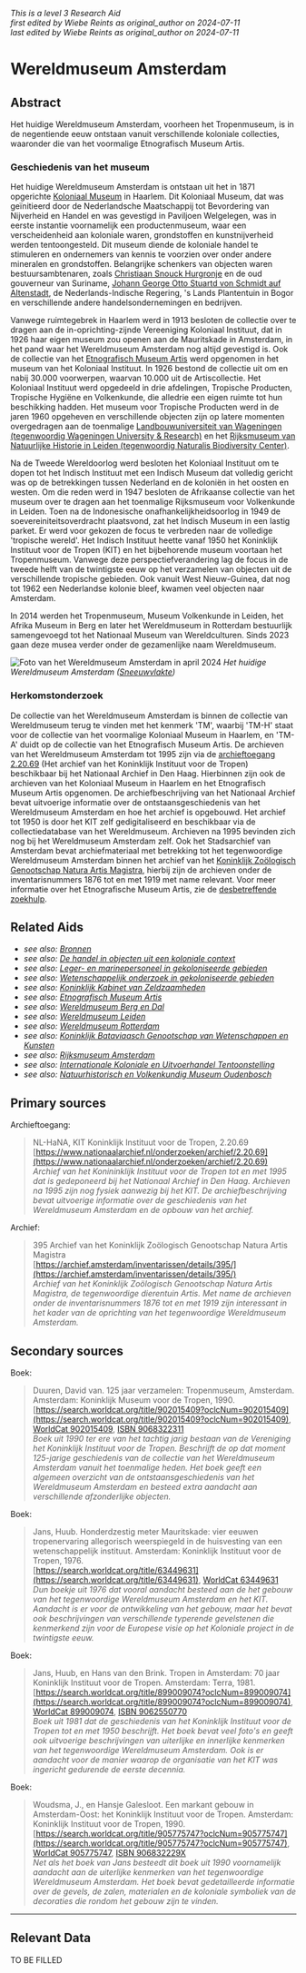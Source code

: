 _This is a level 3 Research Aid_  
_first edited by Wiebe Reints as original_author on 2024-07-11_  
_last edited by Wiebe Reints as original_author on 2024-07-11_


# Wereldmuseum Amsterdam


## Abstract

Het huidige Wereldmuseum Amsterdam, voorheen het Tropenmuseum, is in de negentiende eeuw ontstaan vanuit verschillende koloniale collecties, waaronder die van het voormalige Etnografisch Museum Artis.

### Geschiedenis van het museum

Het huidige Wereldmuseum Amsterdam is ontstaan uit het in 1871 opgerichte [Koloniaal Museum](http://www.wikidata.org/entity/Q51871893) in Haarlem. Dit Koloniaal Museum, dat was geïnitieerd door de Nederlandsche Maatschappij tot Bevordering van Nijverheid en Handel en was gevestigd in Paviljoen Welgelegen, was in eerste instantie voornamelijk een productenmuseum, waar een verscheidenheid aan koloniale waren, grondstoffen en kunstnijverheid werden tentoongesteld. Dit museum diende de koloniale handel te stimuleren en ondernemers van kennis te voorzien over onder andere mineralen en grondstoffen. Belangrijke schenkers van objecten waren bestuursambtenaren, zoals [Christiaan Snouck Hurgronje](http://www.wikidata.org/entity/Q731829) en de oud gouverneur van Suriname, [Johann  George Otto Stuartd von Schmidt auf Altenstadt](http://www.wikidata.org/entity/Q1694028), de Nederlands-Indische Regering, 's Lands Plantentuin in Bogor en verschillende andere handelsondernemingen en bedrijven.

Vanwege ruimtegebrek in Haarlem werd in 1913 besloten de collectie over te dragen aan de in-oprichting-zijnde Vereeniging Koloniaal Instituut, dat in 1926 haar eigen museum zou openen aan de Mauritskade in Amsterdam, in het pand waar het Wereldmuseum Amsterdam nog altijd gevestigd is. Ook de collectie van het [Etnografisch Museum Artis](https://app.colonialcollections.nl/nl/research-aids/https%3A%2F%2Fn2t%252Enet%2Fark%3A%2F27023%2F44a7a61d62ca8589d6a93e6fde593593) werd opgenomen in het museum van het Koloniaal Instituut. In 1926 bestond de collectie uit om en nabij 30.000 voorwerpen, waarvan 10.000 uit de Artiscollectie. Het Koloniaal Instituut werd opgedeeld in drie afdelingen, Tropische Producten, Tropische Hygiëne en Volkenkunde, die alledrie een eigen ruimte tot hun beschikking hadden. Het museum voor Tropische Producten werd in de jaren 1960 opgeheven en verschillende objecten zijn op latere momenten overgedragen aan de toenmalige [Landbouwuniversiteit van Wageningen (tegenwoordig Wageningen University & Research)](https://app.colonialcollections.nl/nl/research-aids/https%3A%2F%2Fn2t%252Enet%2Fark%3A%2F27023%2F2c7a29ba107a49a29f1251631db1cf11) en het [Rijksmuseum van Natuurlijke Historie in Leiden (tegenwoordig Naturalis Biodiversity Center)](https://app.colonialcollections.nl/nl/research-aids/https%3A%2F%2Fn2t%252Enet%2Fark%3A%2F27023%2Fb897e22a1eae224b0ca13b5ec14d51cb).

Na de Tweede Wereldoorlog werd besloten het Koloniaal Instituut om te dopen tot het Indisch Instituut met een Indisch Museum dat volledig gericht was op de betrekkingen tussen Nederland en de koloniën in het oosten en westen. Om die reden werd in 1947 besloten de Afrikaanse collectie van het museum over te dragen aan het toenmalige Rijksmuseum voor Volkenkunde in Leiden. Toen na de Indonesische onafhankelijkheidsoorlog in 1949 de soevereiniteitsoverdracht plaatsvond, zat het Indisch Museum in een lastig parket. Er werd voor gekozen de focus te verbreden naar de volledige 'tropische wereld'. Het Indisch Instituut heette vanaf 1950 het Koninklijk Instituut voor de Tropen (KIT) en het bijbehorende museum voortaan het Tropenmuseum. Vanwege deze perspectiefverandering lag de focus in de tweede helft van de twintigste eeuw op het verzamelen van objecten uit de verschillende tropische gebieden. Ook vanuit West Nieuw-Guinea, dat nog tot 1962 een Nederlandse kolonie bleef, kwamen veel objecten naar Amsterdam.

In 2014 werden het Tropenmuseum, Museum Volkenkunde in Leiden, het Afrika Museum in Berg en later het Wereldmuseum in Rotterdam bestuurlijk samengevoegd tot het Nationaal Museum van Wereldculturen. Sinds 2023 gaan deze musea verder onder de gezamenlijke naam Wereldmuseum.

![Foto van het Wereldmuseum Amsterdam in april 2024](https://upload.wikimedia.org/wikipedia/commons/8/86/Wereldmuseum_Amsterdam_%282024%29.jpg)
_Het huidige Wereldmuseum Amsterdam ([Sneeuwvlakte](https://commons.wikimedia.org/wiki/File:Wereldmuseum_Amsterdam_(2024).jpg))_

### Herkomstonderzoek

De collectie van het Wereldmuseum Amsterdam is binnen de collectie van Wereldmuseum terug te vinden met het kenmerk 'TM', waarbij 'TM-H' staat voor de collectie van het voormalige Koloniaal Museum in Haarlem, en 'TM-A' duidt op de collectie van het Etnografisch Museum Artis. De archieven van het Wereldmuseum Amsterdam tot 1995 zijn via de [archieftoegang 2.20.69](https://www.nationaalarchief.nl/onderzoeken/archief/2.20.69) (Het archief van het Koninklijk Instituut voor de Tropen) beschikbaar bij het Nationaal Archief in Den Haag. Hierbinnen zijn ook de archieven van het Koloniaal Museum in Haarlem en het Etnografisch Museum Artis opgenomen. De archiefbeschrijving van het Nationaal Archief bevat uitvoerige informatie over de ontstaansgeschiedenis van het Wereldmuseum Amsterdam en hoe het archief is opgebouwd. Het archief tot 1950 is door het KIT zelf gedigitaliseerd en beschikbaar via de collectiedatabase van het Wereldmuseum. Archieven na 1995 bevinden zich nog bij het Wereldmuseum Amsterdam zelf. Ook het Stadsarchief van Amsterdam bevat archiefmateriaal met betrekking tot het tegenwoordige Wereldmuseum Amsterdam binnen het archief van het [Koninklijk Zoölogisch Genootschap Natura Artis Magistra](https://archief.amsterdam/inventarissen/details/395/), hierbij zijn de archieven onder de inventarisnummers 1876 tot en met 1919 met name relevant. Voor meer informatie over het Etnografische Museum Artis, zie de [desbetreffende zoekhulp](https://app.colonialcollections.nl/nl/research-aids/https%3A%2F%2Fn2t%252Enet%2Fark%3A%2F27023%2F44a7a61d62ca8589d6a93e6fde593593).


## Related Aids

 - _see also: [Bronnen](niveau1/Dutch/Bronnen_20240425.yml)_  
 - _see also: [De handel in objecten uit een koloniale context](niveau2/Dutch/Handel_20240326.yml)_  
 - _see also: [Leger- en marinepersoneel in gekoloniseerde gebieden](niveau2/Dutch/LegerEnMarine_20240326.yml)_  
 - _see also: [Wetenschappelijk onderzoek in gekoloniseerde gebieden](niveau2/Dutch/Science_20240814.yml)_  
 - _see also: [Koninklijk Kabinet van Zeldzaamheden](niveau3/Dutch/KKZ_20240313.yml)_  
 - _see also: [Etnografisch Museum Artis](niveau3/Dutch/EMArtis_20240711.yml)_  
 - _see also: [Wereldmuseum Berg en Dal](niveau3/Dutch/WMBergEnDal_20241001.yml)_  
 - _see also: [Wereldmuseum Leiden](niveau3/Dutch/WMLeiden_20240327.yml)_  
 - _see also: [Wereldmuseum Rotterdam](niveau3/Dutch/WMRotterdam_20240822.yml)_  
 - _see also: [Koninklijk Bataviaasch Genootschap van Wetenschappen en Kunsten](niveau3/Dutch/BGKW_20240827.yml)_  
 - _see also: [Rijksmuseum Amsterdam](niveau3/Dutch/RijksmuseumAmsterdam_20241006.yml)_  
 - _see also: [Internationale Koloniale en Uitvoerhandel Tentoonstelling](niveau3/Dutch/Wereldtentoonstelling1883_202550304.yml)_  
 - _see also: [Natuurhistorisch en Volkenkundig Museum Oudenbosch](niveau3/Dutch/MOudenbosch_20250603.yml)_  

## Primary sources

Archieftoegang:
  > NL-HaNA, KIT Koninklijk Instituut voor de Tropen, 2.20.69  
> [https://www.nationaalarchief.nl/onderzoeken/archief/2.20.69](https://www.nationaalarchief.nl/onderzoeken/archief/2.20.69)  
> _Archief van het Konininklijk Instituut voor de Tropen tot en met 1995 dat is gedeponeerd bij het Nationaal Archief in Den Haag. Archieven na 1995 zijn nog fysiek aanwezig bij het KIT. De archiefbeschrijving bevat uitvoerige informatie over de geschiedenis van het Wereldmuseum Amsterdam en de opbouw van het archief._  

Archief:
  > 395 Archief van het Koninklijk Zoölogisch Genootschap Natura Artis Magistra  
> [https://archief.amsterdam/inventarissen/details/395/](https://archief.amsterdam/inventarissen/details/395/)  
> _Archief van het Koninklijk Zoölogisch Genootschap Natura Artis Magistra, de tegenwoordige dierentuin Artis. Met name de archieven onder de inventarisnummers 1876 tot en met 1919 zijn interessant in het kader van de oprichting van het tegenwoordige Wereldmuseum Amsterdam._  

## Secondary sources

Boek:
  > Duuren, David van. 125 jaar verzamelen: Tropenmuseum, Amsterdam. Amsterdam: Koninklijk Museum voor de Tropen, 1990.  
> [https://search.worldcat.org/title/902015409?oclcNum=902015409](https://search.worldcat.org/title/902015409?oclcNum=902015409), [WorldCat 902015409](https://search.worldcat.org/title/902015409), [ISBN 9068322311](https://isbnsearch.org/isbn/9068322311)  
> _Boek uit 1990 ter ere van het tachtig jarig bestaan van de Vereniging het Koninklijk Instituut voor de Tropen. Beschrijft de op dat moment 125-jarige geschiedenis van de collectie van het Wereldmuseum Amsterdam vanuit het toenmalige heden. Het boek geeft een algemeen overzicht van de ontstaansgeschiedenis van het Wereldmuseum Amsterdam en besteed extra aandacht aan verschillende afzonderlijke objecten._  

Boek:
  > Jans, Huub. Honderdzestig meter Mauritskade: vier eeuwen tropenervaring allegorisch weerspiegeld in de huisvesting van een wetenschappelijk instituut. Amsterdam: Koninklijk Instituut voor de Tropen, 1976.  
> [https://search.worldcat.org/title/63449631](https://search.worldcat.org/title/63449631), [WorldCat 63449631](https://search.worldcat.org/title/63449631)  
> _Dun boekje uit 1976 dat vooral aandacht besteed aan de het gebouw van het tegenwoordige Wereldmuseum Amsterdam en het KIT. Aandacht is er voor de ontwikkeling van het gebouw, maar het bevat ook beschrijvingen van verschillende typerende gevelstenen die kenmerkend zijn voor de Europese visie op het Koloniale project in de twintigste eeuw._  

Boek:
  > Jans, Huub, en Hans van den Brink. Tropen in Amsterdam: 70 jaar Koninklijk Instituut voor de Tropen. Amsterdam: Terra, 1981.  
> [https://search.worldcat.org/title/899009074?oclcNum=899009074](https://search.worldcat.org/title/899009074?oclcNum=899009074), [WorldCat 899009074](https://search.worldcat.org/title/899009074), [ISBN 9062550770](https://isbnsearch.org/isbn/9062550770)  
> _Boek uit 1981 dat de geschiedenis van het Koninklijk Instituut voor de Tropen tot en met 1950 beschrijft. Het boek bevat veel foto's en geeft ook uitvoerige beschrijvingen van uiterlijke en innerlijke kenmerken van het tegenwoordige Wereldmuseum Amsterdam. Ook is er aandacht voor de manier waarop de organisatie van het KIT was ingericht gedurende de eerste decennia._  

Boek:
  > Woudsma, J., en Hansje Galesloot. Een markant gebouw in Amsterdam-Oost: het Koninklijk Instituut voor de Tropen. Amsterdam: Koninklijk Instituut voor de Tropen, 1990.  
> [https://search.worldcat.org/title/905775747?oclcNum=905775747](https://search.worldcat.org/title/905775747?oclcNum=905775747), [WorldCat 905775747](https://search.worldcat.org/title/905775747), [ISBN 906832229X](https://isbnsearch.org/isbn/906832229X)  
> _Net als het boek van Jans besteedt dit boek uit 1990 voornamelijk aandacht aan de uiterlijke kenmerken van het tegenwoordige Wereldmuseum Amsterdam. Het boek bevat gedetailleerde informatie over de gevels, de zalen, materialen en de koloniale symboliek van de decoraties die rondom het gebouw zijn te vinden._  



---
## Relevant Data 
TO BE FILLED
        